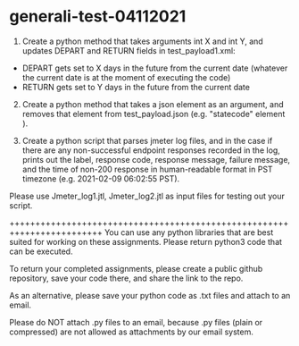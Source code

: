# generali-test-04112021

1. Create a python method that takes arguments int X and int Y,
and updates DEPART and RETURN fields
in test_payload1.xml:

- DEPART gets set to X days in the future from the current date
(whatever the current date is at the moment of executing the code)
- RETURN gets set to Y days in the future from the current date

2. Create a python method that takes a json element
as an argument, and removes that element from test_payload.json (e.g. "statecode" element ).

3. Create a python script that parses jmeter log files,
and in the case if there are any non-successful endpoint responses recorded in the log,
prints out the label, response code, response message, failure message,
and the time of non-200 response in human-readable format in PST timezone
(e.g. 2021-02-09 06:02:55 PST).

Please use Jmeter_log1.jtl, Jmeter_log2.jtl as input files for testing out your script.

++++++++++++++++++++++++++++++++++++++++++++++++++++++++++++++++++++++++
You can use any python libraries that are best suited for working on these assignments.
Please return python3 code that can be executed.

To return your completed assignments, please create a public github repository, save your code there,
and share the link to the repo.

As an alternative, please save your python code as .txt files and attach to an email.

Please do NOT attach .py files to an email, because .py files (plain or compressed)
are not allowed as attachments by our email system.
